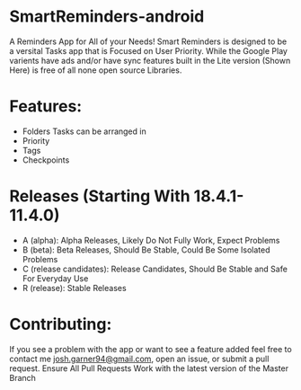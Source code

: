 # SmartReminders-android

A Reminders App for All of your Needs!
Smart Reminders is designed to be a versital Tasks app that is Focused on User Priority.  While the Google Play varients have ads and/or have sync features built in the Lite version (Shown Here) is free of all none open source Libraries. 

# Features:
- Folders Tasks can be arranged in
- Priority
- Tags
- Checkpoints

# Releases (Starting With 18.4.1-11.4.0)
- A (alpha): Alpha Releases, Likely Do Not Fully Work, Expect Problems
- B (beta): Beta Releases, Should Be Stable, Could Be Some Isolated Problems
- C (release candidates): Release Candidates, Should Be Stable and Safe For Everyday Use
- R (release): Stable Releases

# Contributing:
If you see a problem with the app or want to see a feature added feel free to contact me <josh.garner94@gmail.com>, open an issue, or submit a pull request.
Ensure All Pull Requests Work with the latest version of the Master Branch
